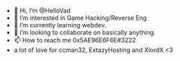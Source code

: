 - 👋 Hi, I’m @HelloVad
- 👀 I’m interested in Game Hacking/Reverse Eng
- 🌱 I’m currently learning webdev.
- 💞️ I’m looking to collaborate on basically anything.
- 📫 How to reach me 0x5AE96E6F6E#3222
- a lot of love for ccman32, ExtazyHosting and XlordX <3
